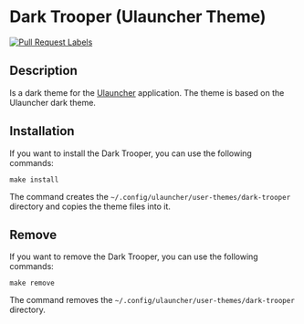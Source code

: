 # Dark Trooper (Ulauncher Theme)

[![Pull Request Labels](https://github.com/gowizzard/dark-trooper/actions/workflows/pull-request-labels.yml/badge.svg)](https://github.com/gowizzard/dark-trooper/actions/workflows/pull-request-labels.yml)

## Description

Is a dark theme for the [Ulauncher](https://ulauncher.io/) application. The theme is based on the Ulauncher dark theme.

## Installation

If you want to install the Dark Trooper, you can use the following commands:

```shell
make install
```

The command creates the `~/.config/ulauncher/user-themes/dark-trooper` directory and copies the theme files into it.

## Remove

If you want to remove the Dark Trooper, you can use the following commands:

```shell
make remove
```

The command removes the `~/.config/ulauncher/user-themes/dark-trooper` directory.